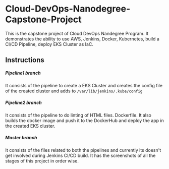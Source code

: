# Cloud-DevOps-Nanodegree-Capstone-Project
This is the capstone project of Cloud DevOps Nandegree Program. It demonstrates the ability to use AWS, Jenkins, Docker, Kubernetes, build a CI/CD Pipeline, deploy EKS Cluster as IaC.

## Instructions
##### Pipeline1 branch
It consists of the pipeline to create a EKS Cluster and creates the config file of the created cluster and adds to `/var/lib/jenkins/.kube/config`

##### Pipeline2 branch
It consists of the pipeline to do linting of HTML files. Dockerfile. It also builds the docker image and push it to the DockerHub and deploy the app in the created EKS cluster.

##### Master branch
It consists of the files related to both the pipelines and currently its doesn't get involved during Jenkins CI/CD build. It has the screenshots of all the stages of this project in order wise.
